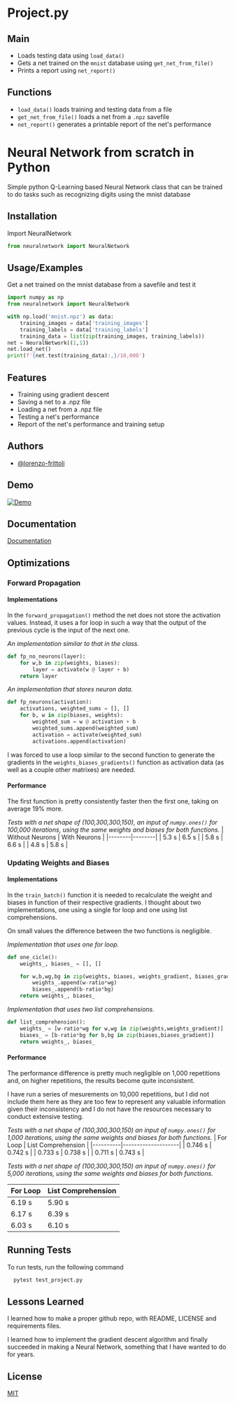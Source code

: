 # Project.py

## Main
- Loads testing data using `load_data()`
- Gets a net trained on the `mnist` database using `get_net_from_file()`
- Prints a report using `net_report()`

## Functions
- `load_data()` loads training and testing data from a file
- `get_net_from_file()` loads a net from a `.npz` savefile
- `net_report()` generates a printable report of the net's performance

# Neural Network from scratch in Python

Simple python Q-Learning based Neural Network class that can be trained to do tasks such as recognizing digits using the mnist database
## Installation

Import NeuralNetwork

```py
from neuralnetwork import NeuralNetwork
```
    
## Usage/Examples

Get a net trained on the mnist database from a savefile and test it
```python
import numpy as np
from neuralnetwork import NeuralNetwork

with np.load('mnist.npz') as data:
    training_images = data['training_images']
    training_labels = data['training_labels']
    training_data = list(zip(training_images, training_labels))
net = NeuralNetwork((1,1))
net.load_net()
print(f'{net.test(training_data):,}/10,000')
```
## Features
- Training using gradient descent
- Saving a net to a .npz file
- Loading a net from a .npz file
- Testing a net's performance
- Report of the net's performance and training setup
## Authors

- [@lorenzo-frittoli](https://github.com/lorenzo-frittoli)


## Demo

[![Demo](http://img.youtube.com/vi/YJYmyz6xzO0/0.jpg)](http://www.youtube.com/watch?v=YJYmyz6xzO0 "Lorenzo Frittoli CS50P Final")


## Documentation

[Documentation](https://github.com/lorenzo-frittoli/NeuralNetwork/blob/main/documentation.md)


## Optimizations
### Forward Propagation
#### Implementations
In the `forward_propagation()` method the net does not store the activation values. Instead, it uses a for loop in such a way that the output of the previous cycle is the input of the next one.

*An implementation similar to that in the class.*
```py
def fp_no_neurons(layer):
    for w,b in zip(weights, biases):
        layer = activate(w @ layer + b)
    return layer
```
*An implementation that stores neuron data.*
```py
def fp_neurons(activation):
    activations, weighted_sums = [], []
    for b, w in zip(biases, weights):
        weighted_sum = w @ activation + b
        weighted_sums.append(weighted_sum)
        activation = activate(weighted_sum)
        activations.append(activation)
```

I was forced to use a loop similar to the second function to generate the gradients in the `weights_biases_gradients()` function as activation data (as well as a couple other matrixes) are needed.

#### Performance
The first function is pretty consistently faster then the first one, taking on average 19% more.

*Tests with a net shape of (100,300,300,150), an input of `numpy.ones()` for 100,000 iterations, using the same weights and biases for both functions.*
| Without Neurons | With Neurons |
|--------|--------|
| 5.3 s  | 6.5 s  |
| 5.8 s  | 6.6 s  |
| 4.8 s  | 5.8 s  |

### Updating Weights and Biases
#### Implementations
In the `train_batch()` function it is needed to recalculate the weight and biases in function of their respective gradients.
I thought about two implementations, one using a single for loop and one using list comprehensions.

On small values the difference between the two functions is negligible.

*Implementation that uses one for loop.*
```py
def one_cicle():
    weights_, biases_ = [], []

    for w,b,wg,bg in zip(weights, biases, weights_gradient, biases_gradient):
        weights_.append(w-ratio*wg)
        biases_.append(b-ratio*bg)
    return weights_, biases_
```

*Implementation that uses two list comprehensions.*
```py
def list_comprehension():
    weights_ = [w-ratio*wg for w,wg in zip(weights,weights_gradient)]
    biases_ = [b-ratio*bg for b,bg in zip(biases,biases_gradient)]
    return weights_, biases_
```

#### Performance
The performance difference is pretty much negligible on 1,000 repetitions and, on higher repetitions, the results become quite inconsistent.

I have run a series of mesurements on 10,000 repetitions, but I did not include them here as they are too few to represent any valuable information given their inconsistency and I do not have the resources necessary to conduct extensive testing.

*Tests with a net shape of (100,300,300,150) an input of `numpy.ones()` for 1,000 iterations, using the same weights and biases for both functions.*
| For Loop | List Comprehension |
|----------|--------------------|
| 0.746 s  | 0.742 s            |
| 0.733 s  | 0.738 s            |
| 0.711 s  | 0.743 s            |

*Tests with a net shape of (100,300,300,150) an input of `numpy.ones()` for 5,000 iterations, using the same weights and biases for both functions.*

| For Loop | List Comprehension |
|----------|--------------------|
| 6.19 s   | 5.90 s             |
| 6.17 s   | 6.39 s             |
| 6.03 s   | 6.10 s             |

## Running Tests

To run tests, run the following command

```bash
  pytest test_project.py
```

## Lessons Learned

I learned how to make a proper github repo, with README, LICENSE and requirements files.

I learned how to implement the gradient descent algorithm and finally succeeded in making a Neural Network, something that I have wanted to do for years.

## License

[MIT](https://github.com/lorenzo-frittoli/NeuralNetwork/blob/main/LICENSE)

